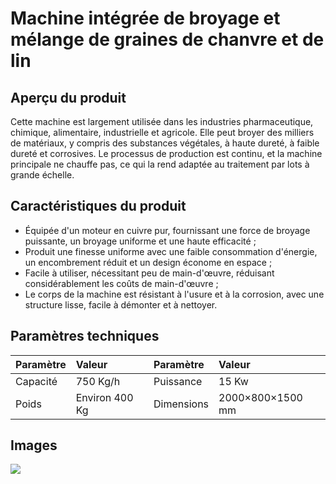 # Machine intégrée de broyage et mélange de graines de chanvre et de lin

## Aperçu du produit

Cette machine est largement utilisée dans les industries pharmaceutique, chimique, alimentaire, industrielle et agricole. Elle peut broyer des milliers de matériaux, y compris des substances végétales, à haute dureté, à faible dureté et corrosives. Le processus de production est continu, et la machine principale ne chauffe pas, ce qui la rend adaptée au traitement par lots à grande échelle.

## Caractéristiques du produit

* Équipée d'un moteur en cuivre pur, fournissant une force de broyage puissante, un broyage uniforme et une haute efficacité ;
* Produit une finesse uniforme avec une faible consommation d'énergie, un encombrement réduit et un design économe en espace ;
* Facile à utiliser, nécessitant peu de main-d'œuvre, réduisant considérablement les coûts de main-d'œuvre ;
* Le corps de la machine est résistant à l'usure et à la corrosion, avec une structure lisse, facile à démonter et à nettoyer.

## Paramètres techniques

| Paramètre   | Valeur         | Paramètre   | Valeur          |
| :---------- | :------------ | :---------- | :------------- |
| Capacité    | 750 Kg/h      | Puissance       | 15 Kw          |
| Poids      | Environ 400 Kg | Dimensions  | 2000×800×1500 mm |

## Images
![](https://i.postimg.cc/ZYq7J51L/202509051417544.png?dl=1)